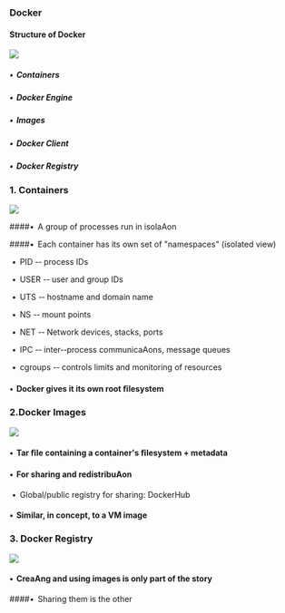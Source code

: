 ### Docker

#### Structure of Docker

![](https://ws1.sinaimg.cn/large/006tNc79gy1fmh0lbhpw1j30ro0kq415.jpg)



##### •  Containers

##### •  Docker Engine

##### •  Images

##### •  Docker Client

##### •  Docker Registry



### 1.  Containers

![](https://ws3.sinaimg.cn/large/006tNc79gy1fmh0vhi5lmj31dk0nytcq.jpg)

####•  A group of processes run in isolaAon

####•  Each container has its own set of "namespaces" (isolated view)

​    •  PID -­‐ process IDs

​    •  USER -­‐ user and group IDs

​    •  UTS -­‐ hostname and domain name

​    •  NS -­‐ mount points

​    •  NET -­‐ Network devices, stacks, ports

​    •  IPC -­‐ inter-­‐process communicaAons, message queues

​    •  cgroups -­‐ controls limits and monitoring of resources

#### •  Docker gives it its own root ﬁlesystem

### 2.Docker Images

![](https://ws2.sinaimg.cn/large/006tNc79gy1fmh109i0r5j30f00geq4m.jpg)

#### •  Tar ﬁle containing a container's ﬁlesystem + metadata

#### •  For sharing and redistribuAon

​      •  Global/public registry for sharing: DockerHub

#### •  Similar, in concept, to a VM image



### 3. Docker Registry

![](https://ws1.sinaimg.cn/large/006tNc79gy1fmh14rpsmnj30oe0hytbb.jpg)

#### •  CreaAng and using images is only part of the story

####•  Sharing them is the other

